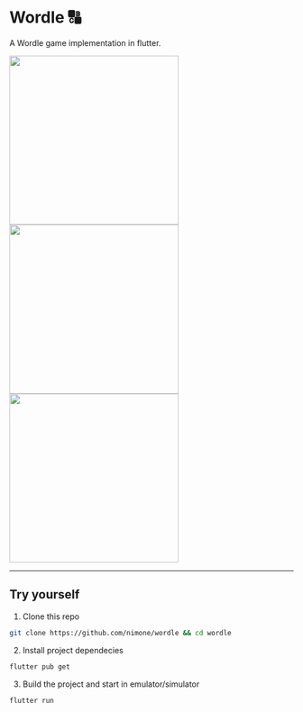 # Wordle 🔠
A Wordle game implementation in flutter.

<img src="https://i.ibb.co/2k6kKxC/Screenshot-1642742899.png" width="300">

<img src="https://i.ibb.co/XYjPLQ3/Screenshot-1642742980.png" width="300">

<img src="https://i.ibb.co/y8k5Py2/Screenshot-1642743153.png" width="300">

---

## Try yourself
1. Clone this repo
```bash
git clone https://github.com/nimone/wordle && cd wordle
```

2. Install project dependecies
```bash
flutter pub get
```

3. Build the project and start in emulator/simulator
```bash
flutter run
```
